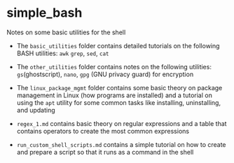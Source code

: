 # simple_bash
Notes on some basic utilities for the shell

* The `basic_utilities` folder contains detailed tutorials on the following BASH utilities:
  `awk` `grep`, `sed`, `cat`
  
* The `other_utilities` folder contains notes on the following utilities: `gs`(ghostscript), `nano`,
  `gpg` (GNU privacy guard) for encryption
  
* The `linux_package_mgmt` folder contains some basic theory on package management in Linux
  (how programs are installed) and a tutorial on using the `apt` utility for some common tasks like
  installing, uninstalling, and updating

* `regex_1.md` contains basic theory on regular expressions and a table that contains operators to
  create the most common expressions

* `run_custom_shell_scripts.md` contains a simple tutorial on how to create and prepare a script so
  that it runs as a command in the shell

<!-- * The `` folder contains -->
